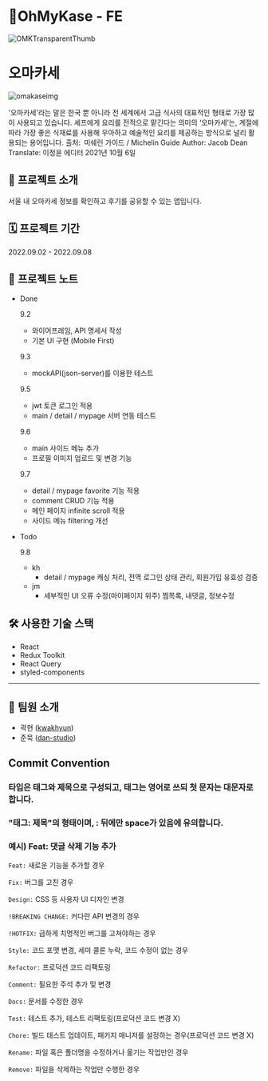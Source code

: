 # 🍣OhMyKase - FE

![OMKTransparentThumb](https://user-images.githubusercontent.com/78805018/189072229-0b8e4d49-27b5-4ccd-a977-dd963d7da789.png)

# 오마카세
![omakaseimg](https://user-images.githubusercontent.com/78805018/188814729-1667f13c-94a1-42f5-b51f-803a12f467ca.jpeg)

'오마카세'라는 말은 한국 뿐 아니라 전 세계에서 고급 식사의 대표적인 형태로 가장 많이 사용되고 있습니다. 셰프에게 요리를 전적으로 맡긴다는 의미의 ‘오마카세’는, 계절에 따라 가장 좋은 식재료를 사용해 우아하고 예술적인 요리를 제공하는 방식으로 널리 활용되는 용어입니다.
출처: 미쉐린 가이드 / Michelin Guide
Author: Jacob Dean
Translate: 이정윤 에디터
2021년 10월 6일

## 📢 프로젝트 소개
서울 내 오마카세 정보를 확인하고 후기를 공유할 수 있는 앱입니다.
<br>

## 🗓 프로젝트 기간
2022.09.02 - 2022.09.08
<br>

## 📝 프로젝트 노트
- Done
  
  9.2
    - 와이어프레임, API 명세서 작성
    - 기본 UI 구현 (Mobile First)
    
  9.3
    - mockAPI(json-server)를 이용한 테스트

  9.5
    - jwt 토큰 로그인 적용
    - main / detail / mypage 서버 연동 테스트
    
  9.6
    - main 사이드 메뉴 추가
    - 프로필 이미지 업로드 및 변경 기능
  
  9.7
    - detail / mypage favorite 기능 적용
    - comment CRUD 기능 적용
    - 메인 페이지 infinite scroll 적용
    - 사이드 메뉴 filtering 개선
    
- Todo

  9.8
    - kh 
      - detail / mypage 캐싱 처리, 전역 로그인 상태 관리, 회원가입 유효성 검증
    - jm
      - 세부적인 UI 오류 수정(마이페이지 위주) 찜목록, 내댓글, 정보수정
       
## 🛠 사용한 기술 스택
- React
- Redux Toolkit
- React Query
- styled-components
--------------------
## 👥 팀원 소개
- 곽현 ([kwakhyun](https://github.com/kwakhyun))
- 준묵 ([dan-studio](https://github.com/dan-studio))

## Commit Convention
### 타입은 태그와 제목으로 구성되고, 태그는 영어로 쓰되 첫 문자는 대문자로 합니다.
### "태그: 제목"의 형태이며, : 뒤에만 space가 있음에 유의합니다.

### 예시) Feat: 댓글 삭제 기능 추가

`Feat:` 새로운 기능을 추가할 경우

`Fix:` 버그를 고친 경우

`Design:` CSS 등 사용자 UI 디자인 변경

`!BREAKING CHANGE:` 커다란 API 변경의 경우

`!HOTFIX:` 급하게 치명적인 버그를 고쳐야하는 경우

`Style:` 코드 포맷 변경, 세미 콜론 누락, 코드 수정이 없는 경우

`Refactor:` 프로덕션 코드 리팩토링

`Comment:` 필요한 주석 추가 및 변경

`Docs:` 문서를 수정한 경우

`Test:` 테스트 추가, 테스트 리팩토링(프로덕션 코드 변경 X)

`Chore:` 빌드 태스트 업데이트, 패키지 매니저를 설정하는 경우(프로덕션 코드 변경 X)

`Rename:` 파일 혹은 폴더명을 수정하거나 옮기는 작업만인 경우
 
`Remove:` 파일을 삭제하는 작업만 수행한 경우
